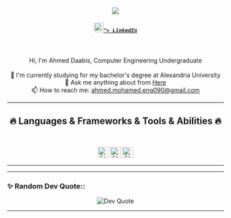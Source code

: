 

<h1 align="center">
  <a href="https://git.io/typing-svg">
    <img src="https://readme-typing-svg.herokuapp.com/?lines=Hello,+There!+👋;This+is+Ahmed+Daabis....;Nice+to+meet+you!&center=true&size=30">
  </a>
</h1>

<h5 align="center">
  <code><a href="[https://www.linkedin.com/in/osmandurdag/](https://www.linkedin.com/in/ahmed-daabis-25392b354)" title="LinkedIn Profile"><img width="22" src=""/></svg>"> LinkedIn</a></code>
</h5>
<br>
<p align="center">
  Hi, I'm Ahmed Daabis, Computer Engineering Undergraduate
  <br>
  <br>
  🔬 I'm currently studying for my bachelor's degree at Alexandria University
  <br>
  💬 Ask me anything about from <a href="https://github.com/ahmed-mohamed8/ahmed-mohamed8/issues" title="Issues">Here</a>
  <br>
  📫 How to reach me: <a href="mailto: ahmed.mohamed.eng090@gmail.com">ahmed.mohamed.eng090@gmail.com</a>
</p>

<hr>
<h2 align="center">🔥 Languages & Frameworks & Tools & Abilities 🔥</h2>
<br>
<p align="center">
  <code><img title="C++" height="25" src="images/cpp.svg"></code>
  <code><img title="Git" height="25" src="images/cSharp.svg"></code>
  <code><img title="GitHub" height="25" src="images/python-original.svg"></code>
</p>
<hr>

<hr>
<h3 align="left">✨ Random Dev Quote::</h3>
<p align="center">
  <img src="https://quotes-github-readme.vercel.app/api?type=horizontal&theme=dark" alt="Dev Quote" />
</p>
<hr>
